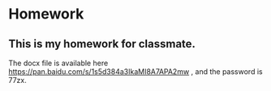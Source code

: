 # Homework
## This is my homework for classmate.
The docx file is available here https://pan.baidu.com/s/1s5d384a3IkaMI8A7APA2mw , and the password is 77zx. 
